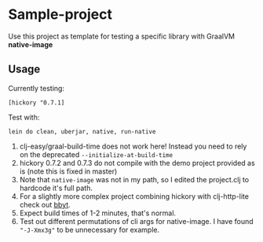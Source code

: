 # Sample-project

Use this project as template for testing a specific library with GraalVM **native-image**

## Usage

Currently testing:

    [hickory "0.7.1]

Test with:

    lein do clean, uberjar, native, run-native

1. clj-easy/graal-build-time does not work here! Instead you need to rely on the deprecated `--initialize-at-build-time`
2. hickory 0.7.2 and 0.7.3 do not compile with the demo project provided as is (note this is fixed in master)
3. Note that `native-image` was not in my path, so I edited the project.clj to hardcode it's full path.
4. For a slightly more complex project combining hickory with clj-http-lite check out [bbyt](https://github.com/port19x/bbyt).
5. Expect build times of 1-2 minutes, that's normal.
6. Test out different permutations of cli args for native-image. I have found `"-J-Xmx3g"` to be unnecessary for example.
